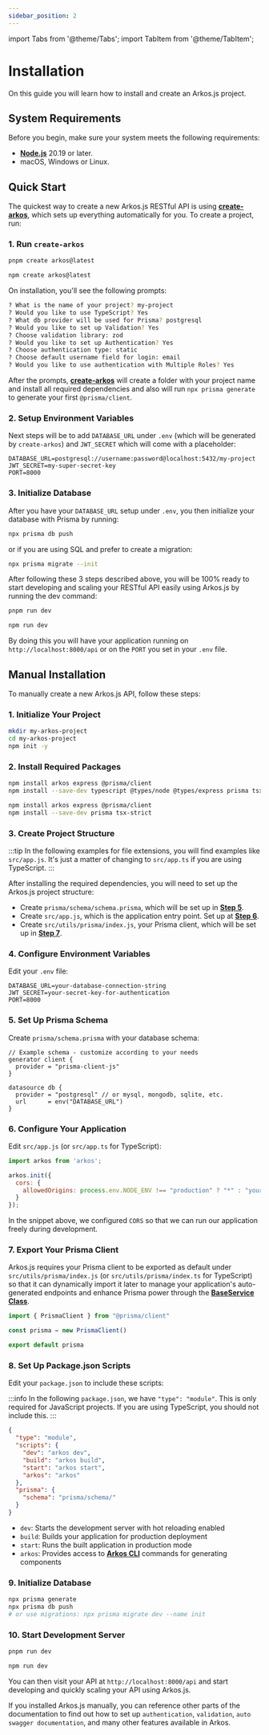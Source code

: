 ```yaml
---
sidebar_position: 2
---
```


import Tabs from '@theme/Tabs';
import TabItem from '@theme/TabItem';

# Installation

On this guide you will learn how to install and create an Arkos.js project.

## System Requirements

Before you begin, make sure your system meets the following requirements:

- [**Node.js**](https://nodejs.org) 20.19 or later.
- macOS, Windows or Linux.

## Quick Start

The quickest way to create a new Arkos.js RESTful API is using [**create-arkos**](/docs/cli/create-arkos), which sets up everything automatically for you. To create a project, run:

### 1. Run `create-arkos`
<Tabs>
<TabItem value="pnpm" label="pnpm" default>

```bash
pnpm create arkos@latest
```

</TabItem>
<TabItem value="npm" label="npm">

```bash
npm create arkos@latest
```

</TabItem>
</Tabs>

On installation, you'll see the following prompts:

```bash
? What is the name of your project? my-project
? Would you like to use TypeScript? Yes
? What db provider will be used for Prisma? postgresql
? Would you like to set up Validation? Yes
? Choose validation library: zod
? Would you like to set up Authentication? Yes
? Choose authentication type: static
? Choose default username field for login: email
? Would you like to use authentication with Multiple Roles? Yes
```

After the prompts, [**create-arkos**](/docs/cli/create-arkos) will create a folder with your project name and install all required dependencies and also will run `npx prisma generate` to generate your first `@prisma/client`.

### 2. Setup Environment Variables

Next steps will be to add `DATABASE_URL` under `.env` (which will be generated by `create-arkos`) and `JWT_SECRET` which will come with a placeholder:

```env
DATABASE_URL=postgresql://username:password@localhost:5432/my-project
JWT_SECRET=my-super-secret-key
PORT=8000
```

### 3. Initialize Database

After you have your `DATABASE_URL` setup under `.env`, you then initialize your database with Prisma by running:

```bash
npx prisma db push
```

or if you are using SQL and prefer to create a migration:

```bash
npx prisma migrate --init
```

After following these 3 steps described above, you will be 100% ready to start developing and scaling your RESTful API easily using Arkos.js by running the dev command:

<Tabs>
<TabItem value="pnpm" label="pnpm" default>

```bash
pnpm run dev
```

</TabItem>
<TabItem value="npm" label="npm">

```bash
npm run dev
```

</TabItem>
</Tabs>

By doing this you will have your application running on `http://localhost:8000/api` or on the `PORT` you set in your `.env` file.

## Manual Installation

To manually create a new Arkos.js API, follow these steps:

### 1. Initialize Your Project

```bash
mkdir my-arkos-project
cd my-arkos-project
npm init -y
```

### 2. Install Required Packages

<Tabs>
<TabItem value="typescript" label="TypeScript" default>

```bash
npm install arkos express @prisma/client 
npm install --save-dev typescript @types/node @types/express prisma tsx-strict
```

</TabItem>
<TabItem value="javascript" label="JavaScript">

```bash
npm install arkos express @prisma/client 
npm install --save-dev prisma tsx-strict
```

</TabItem>
</Tabs>

### 3. Create Project Structure

:::tip
In the following examples for file extensions, you will find examples like `src/app.js`. It's just a matter of changing to `src/app.ts` if you are using TypeScript.
:::

After installing the required dependencies, you will need to set up the Arkos.js project structure:
- Create `prisma/schema/schema.prisma`, which will be set up in [**Step 5**](#5-set-up-prisma-schema).
- Create `src/app.js`, which is the application entry point. Set up at [**Step 6**](#6-configure-your-application).
- Create `src/utils/prisma/index.js`, your Prisma client, which will be set up in [**Step 7**](#7-export-your-prisma-client).

### 4. Configure Environment Variables

Edit your `.env` file:

```env
DATABASE_URL=your-database-connection-string
JWT_SECRET=your-secret-key-for-authentication
PORT=8000
```

### 5. Set Up Prisma Schema

Create `prisma/schema.prisma` with your database schema:

```prisma
// Example schema - customize according to your needs
generator client {
  provider = "prisma-client-js"
}

datasource db {
  provider = "postgresql" // or mysql, mongodb, sqlite, etc.
  url      = env("DATABASE_URL")
}
```

### 6. Configure Your Application

Edit `src/app.js` (or `src/app.ts` for TypeScript):

```javascript
import arkos from 'arkos';

arkos.init({
  cors: {
    allowedOrigins: process.env.NODE_ENV !== "production" ? "*" : "your-production-url"
  }
});
```

In the snippet above, we configured `CORS` so that we can run our application freely during development.

### 7. Export Your Prisma Client

Arkos.js requires your Prisma client to be exported as default under `src/utils/prisma/index.js` (or `src/utils/prisma/index.ts` for TypeScript) so that it can dynamically import it later to manage your application's auto-generated endpoints and enhance Prisma power through the [**BaseService Class**](/docs/api-reference/the-base-service-class).

```javascript
import { PrismaClient } from "@prisma/client"

const prisma = new PrismaClient()

export default prisma
```

### 8. Set Up Package.json Scripts

Edit your `package.json` to include these scripts:

:::info
In the following `package.json`, we have `"type": "module"`. This is only required for JavaScript projects. If you are using TypeScript, you should not include this.
:::

```json
{
  "type": "module",
  "scripts": {
    "dev": "arkos dev",
    "build": "arkos build",
    "start": "arkos start",
    "arkos": "arkos"
  },
  "prisma": {
    "schema": "prisma/schema/"
  }
}
```
- `dev`: Starts the development server with hot reloading enabled
- `build`: Builds your application for production deployment
- `start`: Runs the built application in production mode
- `arkos`: Provides access to [**Arkos CLI**](/docs/cli/built-in-cli) commands for generating components

### 9. Initialize Database

```bash
npx prisma generate
npx prisma db push
# or use migrations: npx prisma migrate dev --name init
```

### 10. Start Development Server

<Tabs>
<TabItem value="pnpm" label="pnpm" default>

```bash
pnpm run dev
```

</TabItem>
<TabItem value="npm" label="npm">

```bash
npm run dev
```

</TabItem>
</Tabs>

You can then visit your API at `http://localhost:8000/api` and start developing and quickly scaling your API using Arkos.js.

If you installed Arkos.js manually, you can reference other parts of the documentation to find out how to set up `authentication`, `validation`, `auto swagger documentation`, and many other features available in Arkos.
